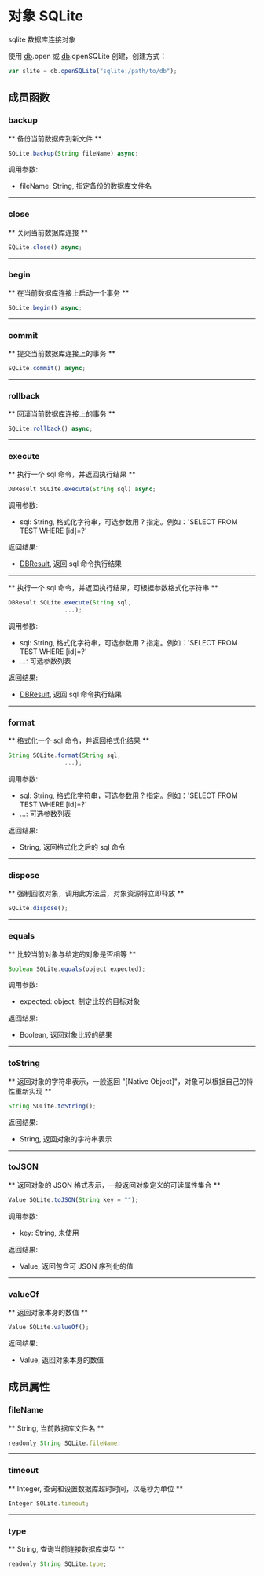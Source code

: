 # 对象 SQLite
sqlite 数据库连接对象

使用 [db](../../module/ifs/db.md).open 或 [db](../../module/ifs/db.md).openSQLite 创建，创建方式：
```JavaScript
var slite = db.openSQLite("sqlite:/path/to/db");
```

## 成员函数
        
### backup
** 备份当前数据库到新文件 **
```JavaScript
SQLite.backup(String fileName) async;
```

调用参数:
* fileName: String, 指定备份的数据库文件名

--------------------------
### close
** 关闭当前数据库连接 **
```JavaScript
SQLite.close() async;
```

--------------------------
### begin
** 在当前数据库连接上启动一个事务 **
```JavaScript
SQLite.begin() async;
```

--------------------------
### commit
** 提交当前数据库连接上的事务 **
```JavaScript
SQLite.commit() async;
```

--------------------------
### rollback
** 回滚当前数据库连接上的事务 **
```JavaScript
SQLite.rollback() async;
```

--------------------------
### execute
** 执行一个 sql 命令，并返回执行结果 **
```JavaScript
DBResult SQLite.execute(String sql) async;
```

调用参数:
* sql: String, 格式化字符串，可选参数用 ? 指定。例如：'SELECT FROM TEST WHERE [id]=?'

返回结果:
* [DBResult](DBResult.md), 返回 sql 命令执行结果

--------------------------
** 执行一个 sql 命令，并返回执行结果，可根据参数格式化字符串 **
```JavaScript
DBResult SQLite.execute(String sql,
                ...);
```

调用参数:
* sql: String, 格式化字符串，可选参数用 ? 指定。例如：'SELECT FROM TEST WHERE [id]=?'
* ...: 可选参数列表

返回结果:
* [DBResult](DBResult.md), 返回 sql 命令执行结果

--------------------------
### format
** 格式化一个 sql 命令，并返回格式化结果 **
```JavaScript
String SQLite.format(String sql,
                ...);
```

调用参数:
* sql: String, 格式化字符串，可选参数用 ? 指定。例如：'SELECT FROM TEST WHERE [id]=?'
* ...: 可选参数列表

返回结果:
* String, 返回格式化之后的 sql 命令

--------------------------
### dispose
** 强制回收对象，调用此方法后，对象资源将立即释放 **
```JavaScript
SQLite.dispose();
```

--------------------------
### equals
** 比较当前对象与给定的对象是否相等 **
```JavaScript
Boolean SQLite.equals(object expected);
```

调用参数:
* expected: object, 制定比较的目标对象

返回结果:
* Boolean, 返回对象比较的结果

--------------------------
### toString
** 返回对象的字符串表示，一般返回 "[Native Object]"，对象可以根据自己的特性重新实现 **
```JavaScript
String SQLite.toString();
```

返回结果:
* String, 返回对象的字符串表示

--------------------------
### toJSON
** 返回对象的 JSON 格式表示，一般返回对象定义的可读属性集合 **
```JavaScript
Value SQLite.toJSON(String key = "");
```

调用参数:
* key: String, 未使用

返回结果:
* Value, 返回包含可 JSON 序列化的值

--------------------------
### valueOf
** 返回对象本身的数值 **
```JavaScript
Value SQLite.valueOf();
```

返回结果:
* Value, 返回对象本身的数值

## 成员属性
        
### fileName
** String, 当前数据库文件名 **
```JavaScript
readonly String SQLite.fileName;
```

--------------------------
### timeout
** Integer, 查询和设置数据库超时时间，以毫秒为单位 **
```JavaScript
Integer SQLite.timeout;
```

--------------------------
### type
** String, 查询当前连接数据库类型 **
```JavaScript
readonly String SQLite.type;
```

